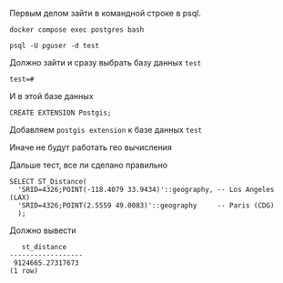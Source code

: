 Первым делом зайти в командной строке в psql.

```
docker compose exec postgres bash

psql -U pguser -d test
```

Должно зайти и сразу выбрать базу данных `test`

```
test=#
```

И в этой базе данных

```postgresql
CREATE EXTENSION Postgis;
```

Добавляем `postgis extension` к базе данных `test`

Иначе не будут работать гео вычисления

Дальше тест, все ли сделано правильно

```postgresql
SELECT ST_Distance(
  'SRID=4326;POINT(-118.4079 33.9434)'::geography, -- Los Angeles (LAX)
  'SRID=4326;POINT(2.5559 49.0083)'::geography     -- Paris (CDG)
  );
```

Должно вывести

```
   st_distance    
------------------
 9124665.27317673
(1 row)

```